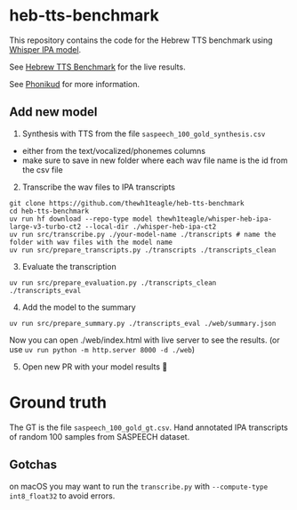 # heb-tts-benchmark

This repository contains the code for the Hebrew TTS benchmark using [Whisper IPA model](https://github.com/thewh1teagle/whisper-heb-ipa).

See [Hebrew TTS Benchmark](https://thewh1teagle.github.io/heb-tts-benchmark) for the live results.


See [Phonikud](https://phonikud.github.io) for more information.

## Add new model

1. Synthesis with TTS from the file `saspeech_100_gold_synthesis.csv` 

- either from the text/vocalized/phonemes columns
- make sure to save in new folder where each wav file name is the id from the csv file

2. Transcribe the wav files to IPA transcripts

```console
git clone https://github.com/thewh1teagle/heb-tts-benchmark
cd heb-tts-benchmark
uv run hf download --repo-type model thewh1teagle/whisper-heb-ipa-large-v3-turbo-ct2 --local-dir ./whisper-heb-ipa-ct2
uv run src/transcribe.py ./your-model-name ./transcripts # name the folder with wav files with the model name
uv run src/prepare_transcripts.py ./transcripts ./transcripts_clean
```

3. Evaluate the transcription

```console
uv run src/prepare_evaluation.py ./transcripts_clean ./transcripts_eval
```

4. Add the model to the summary
```console
uv run src/prepare_summary.py ./transcripts_eval ./web/summary.json
```

Now you can open ./web/index.html with live server to see the results. (or use `uv run python -m http.server 8000 -d ./web`)

5. Open new PR with your model results 🎉

# Ground truth

The GT is the file `saspeech_100_gold_gt.csv`.
Hand annotated IPA transcripts of random 100 samples from SASPEECH dataset.

## Gotchas

on macOS you may want to run the `transcribe.py` with `--compute-type int8_float32` to avoid errors.